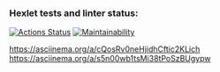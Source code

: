 ### Hexlet tests and linter status:
[![Actions Status](https://github.com/fedorovaea18/java-project-61/actions/workflows/hexlet-check.yml/badge.svg)](https://github.com/fedorovaea18/java-project-61/actions)
[![Maintainability](https://api.codeclimate.com/v1/badges/bc953fb0ab378995dab3/maintainability)](https://codeclimate.com/github/hexlet-boilerplates/java-package/maintainability)

https://asciinema.org/a/cQosRv0neHjidhCftic2KLich
https://asciinema.org/a/s5n00wb1tsMi38tPoSzBUgypw
